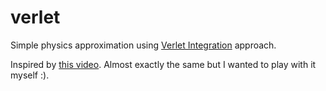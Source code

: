 # verlet

Simple physics approximation using [Verlet Integration](https://en.wikipedia.org/wiki/Verlet_integration) approach.

Inspired by [this video](https://www.youtube.com/watch?v=lS_qeBy3aQI). Almost exactly the same but I wanted to play with it myself :).
